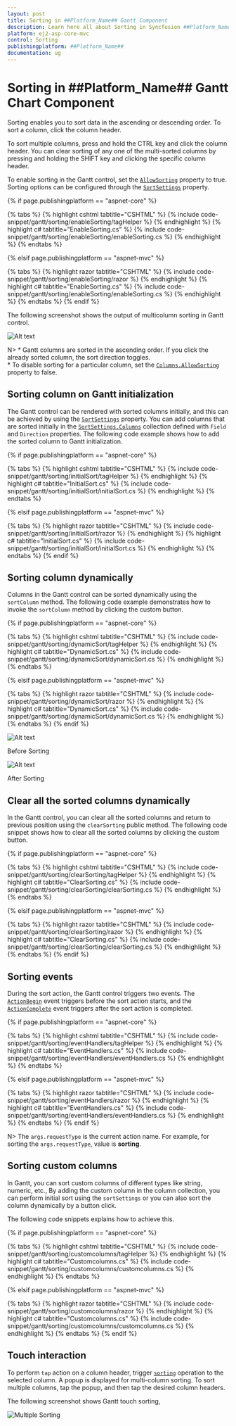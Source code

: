```yaml
---
layout: post
title: Sorting in ##Platform_Name## Gantt Component
description: Learn here all about Sorting in Syncfusion ##Platform_Name## Gantt component of Syncfusion Essential JS 2 and more.
platform: ej2-asp-core-mvc
control: Sorting
publishingplatform: ##Platform_Name##
documentation: ug
---
```



# Sorting in ##Platform_Name## Gantt Chart Component

Sorting enables you to sort data in the ascending or descending order. To sort a column, click the column header.

To sort multiple columns, press and hold the CTRL key and click the column header. You can clear sorting of any one of the multi-sorted columns by pressing and holding the SHIFT key and clicking the specific column header.

To enable sorting in the Gantt control, set the [`AllowSorting`](https://help.syncfusion.com/cr/aspnetcore-js2/Syncfusion.EJ2.Gantt.Gantt.html#Syncfusion_EJ2_Gantt_Gantt_AllowSorting) property to true. Sorting options can be configured through the [`SortSettings`](https://help.syncfusion.com/cr/aspnetcore-js2/Syncfusion.EJ2.Gantt.Gantt.html#Syncfusion_EJ2_Gantt_Gantt_SortSettings) property.

{% if page.publishingplatform == "aspnet-core" %}

{% tabs %}
{% highlight cshtml tabtitle="CSHTML" %}
{% include code-snippet/gantt/sorting/enableSorting/tagHelper %}
{% endhighlight %}
{% highlight c# tabtitle="EnableSorting.cs" %}
{% include code-snippet/gantt/sorting/enableSorting/enableSorting.cs %}
{% endhighlight %}
{% endtabs %}

{% elsif page.publishingplatform == "aspnet-mvc" %}

{% tabs %}
{% highlight razor tabtitle="CSHTML" %}
{% include code-snippet/gantt/sorting/enableSorting/razor %}
{% endhighlight %}
{% highlight c# tabtitle="EnableSorting.cs" %}
{% include code-snippet/gantt/sorting/enableSorting/enableSorting.cs %}
{% endhighlight %}
{% endtabs %}
{% endif %}



The following screenshot shows the output of multicolumn sorting in Gantt control.

![Alt text](images/multiSorting.png)

N> * Gantt columns are sorted in the ascending order. If you click the already sorted column, the sort direction toggles.
<br/> * To disable sorting for a particular column, set the [`Columns.AllowSorting`](https://help.syncfusion.com/cr/aspnetcore-js2/Syncfusion.EJ2.Gantt.GanttColumn.html#Syncfusion_EJ2_Gantt_GanttColumn_AllowSorting) property to false.

## Sorting column on Gantt initialization

The Gantt control can be rendered with sorted columns initially, and this can be achieved by using the [`SortSettings`](https://help.syncfusion.com/cr/aspnetcore-js2/Syncfusion.EJ2.Gantt.Gantt.html#Syncfusion_EJ2_Gantt_Gantt_SortSettings) property. You can add columns that are sorted initially in the [`SortSettings.Columns`](https://help.syncfusion.com/cr/aspnetcore-js2/Syncfusion.EJ2.Gantt.GanttSortSettings.html#Syncfusion_EJ2_Gantt_GanttSortSettings_Columns) collection defined with `Field` and `Direction` properties. The following code example shows how to add the sorted column to Gantt initialization.

{% if page.publishingplatform == "aspnet-core" %}

{% tabs %}
{% highlight cshtml tabtitle="CSHTML" %}
{% include code-snippet/gantt/sorting/initialSort/tagHelper %}
{% endhighlight %}
{% highlight c# tabtitle="InitialSort.cs" %}
{% include code-snippet/gantt/sorting/initialSort/initialSort.cs %}
{% endhighlight %}
{% endtabs %}

{% elsif page.publishingplatform == "aspnet-mvc" %}

{% tabs %}
{% highlight razor tabtitle="CSHTML" %}
{% include code-snippet/gantt/sorting/initialSort/razor %}
{% endhighlight %}
{% highlight c# tabtitle="InitialSort.cs" %}
{% include code-snippet/gantt/sorting/initialSort/initialSort.cs %}
{% endhighlight %}
{% endtabs %}
{% endif %}



## Sorting column dynamically

Columns in the Gantt control can be sorted dynamically using the `sortColumn` method. The following code example demonstrates how to invoke the `sortColumn` method by clicking the custom button.

{% if page.publishingplatform == "aspnet-core" %}

{% tabs %}
{% highlight cshtml tabtitle="CSHTML" %}
{% include code-snippet/gantt/sorting/dynamicSort/tagHelper %}
{% endhighlight %}
{% highlight c# tabtitle="DynamicSort.cs" %}
{% include code-snippet/gantt/sorting/dynamicSort/dynamicSort.cs %}
{% endhighlight %}
{% endtabs %}

{% elsif page.publishingplatform == "aspnet-mvc" %}

{% tabs %}
{% highlight razor tabtitle="CSHTML" %}
{% include code-snippet/gantt/sorting/dynamicSort/razor %}
{% endhighlight %}
{% highlight c# tabtitle="DynamicSort.cs" %}
{% include code-snippet/gantt/sorting/dynamicSort/dynamicSort.cs %}
{% endhighlight %}
{% endtabs %}
{% endif %}



![Alt text](images/beforeSorting.png)

Before Sorting

![Alt text](images/afterSorting.png)

After Sorting

## Clear all the sorted columns dynamically

In the Gantt control, you can clear all the sorted columns and return to previous position using the `clearSorting` public method. The following code snippet shows how to clear all the sorted columns by clicking the custom button.

{% if page.publishingplatform == "aspnet-core" %}

{% tabs %}
{% highlight cshtml tabtitle="CSHTML" %}
{% include code-snippet/gantt/sorting/clearSorting/tagHelper %}
{% endhighlight %}
{% highlight c# tabtitle="ClearSorting.cs" %}
{% include code-snippet/gantt/sorting/clearSorting/clearSorting.cs %}
{% endhighlight %}
{% endtabs %}

{% elsif page.publishingplatform == "aspnet-mvc" %}

{% tabs %}
{% highlight razor tabtitle="CSHTML" %}
{% include code-snippet/gantt/sorting/clearSorting/razor %}
{% endhighlight %}
{% highlight c# tabtitle="ClearSorting.cs" %}
{% include code-snippet/gantt/sorting/clearSorting/clearSorting.cs %}
{% endhighlight %}
{% endtabs %}
{% endif %}



## Sorting events

During the sort action, the Gantt control triggers two events. The [`ActionBegin`](https://help.syncfusion.com/cr/aspnetcore-js2/Syncfusion.EJ2.Gantt.Gantt.html#Syncfusion_EJ2_Gantt_Gantt_ActionBegin) event triggers before the sort action starts, and the [`ActionComplete`](https://help.syncfusion.com/cr/aspnetcore-js2/Syncfusion.EJ2.Gantt.Gantt.html#Syncfusion_EJ2_Gantt_Gantt_ActionComplete) event triggers after the sort action is completed.

{% if page.publishingplatform == "aspnet-core" %}

{% tabs %}
{% highlight cshtml tabtitle="CSHTML" %}
{% include code-snippet/gantt/sorting/eventHandlers/tagHelper %}
{% endhighlight %}
{% highlight c# tabtitle="EventHandlers.cs" %}
{% include code-snippet/gantt/sorting/eventHandlers/eventHandlers.cs %}
{% endhighlight %}
{% endtabs %}

{% elsif page.publishingplatform == "aspnet-mvc" %}

{% tabs %}
{% highlight razor tabtitle="CSHTML" %}
{% include code-snippet/gantt/sorting/eventHandlers/razor %}
{% endhighlight %}
{% highlight c# tabtitle="EventHandlers.cs" %}
{% include code-snippet/gantt/sorting/eventHandlers/eventHandlers.cs %}
{% endhighlight %}
{% endtabs %}
{% endif %}



N> The `args.requestType` is the current action name. For example, for sorting the `args.requestType`, value is **sorting**.

## Sorting custom columns

In Gantt, you can sort custom columns of different types like string, numeric, etc., By adding the custom column in the column collection, you can perform initial sort using the `sortSettings` or you can also sort the column dynamically by a button click.

The following code snippets explains how to achieve this.

{% if page.publishingplatform == "aspnet-core" %}

{% tabs %}
{% highlight cshtml tabtitle="CSHTML" %}
{% include code-snippet/gantt/sorting/customcolumns/tagHelper %}
{% endhighlight %}
{% highlight c# tabtitle="Customcolumns.cs" %}
{% include code-snippet/gantt/sorting/customcolumns/customcolumns.cs %}
{% endhighlight %}
{% endtabs %}

{% elsif page.publishingplatform == "aspnet-mvc" %}

{% tabs %}
{% highlight razor tabtitle="CSHTML" %}
{% include code-snippet/gantt/sorting/customcolumns/razor %}
{% endhighlight %}
{% highlight c# tabtitle="Customcolumns.cs" %}
{% include code-snippet/gantt/sorting/customcolumns/customcolumns.cs %}
{% endhighlight %}
{% endtabs %}
{% endif %}


## Touch interaction

To perform `tap` action on a column header, trigger [`sorting`](sorting/#sorting) operation to the selected column. A popup is displayed for multi-column sorting. To sort multiple columns, tap the popup, and then tap the desired column headers.

The following screenshot shows Gantt touch sorting,

![Multiple Sorting](images/multiple-sorting.png)